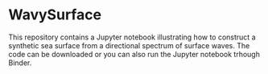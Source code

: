 # WavySurface

This repository contains a Jupyter notebook illustrating how to construct a synthetic sea surface from a directional spectrum of surface waves. 
The code can be downloaded or you can also run the Jupyter notebook trhough Binder.

